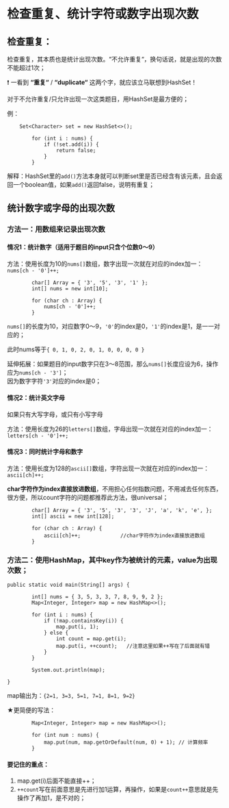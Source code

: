 # 检查重复、统计字符或数字出现次数

## 检查重复：

检查重复，其本质也是统计出现次数。“不允许重复“，换句话说，就是出现的次数不能超过1次；

❗️ 一看到 **“重复“** / **“duplicate“** 这两个字，就应该立马联想到HashSet！

对于不允许重复/只允许出现一次这类题目，用HashSet是最方便的；



例：

```text
    Set<Character> set = new HashSet<>();

		for (int i : nums) {
			if (!set.add(i)) {
				return false;
			}
		}
```

解释：HashSet里的`add()`方法本身就可以判断set里是否已经含有该元素，且会返回一个boolean值，如果`add()`返回false，说明有重复；



## 统计数字或字母的出现次数

### 方法一：用数组来记录出现次数

#### 情况1：统计数字（适用于题目的input只含个位数0～9）

方法：使用长度为10的`nums[]`数组，数字出现一次就在对应的index加一：`nums[ch - '0']++;`

```text
		char[] Array = { '3', '5', '3', '1' };
		int[] nums = new int[10];

		for (char ch : Array) {
			nums[ch - '0']++;
		}
```

`nums[]`的长度为10，对应数字0～9，`'0'`的index是0，`'1'`的index是1，是一一对应的；

此时nums等于`{ 0, 1, 0, 2, 0, 1, 0, 0, 0, 0 }`

延伸拓展：如果题目的input数字只在3～8范围，那么`nums[]`长度应设为6，操作应为`nums[ch - '3']`；  
因为数字字符`'3'`对应的index是0；

#### 情况2：统计英文字母

如果只有大写字母，或只有小写字母

方法：使用长度为26的`letters[]`数组，字母出现一次就在对应的index加一：  
`letters[ch - '0']++;`

#### 情况3：同时统计字母和数字

方法：使用长度为128的`ascii[]`数组，字符出现一次就在对应的index加一：`ascii[ch]++;`

**char字符作为index直接放进数组**，不用担心任何指数问题，不用减去任何东西，很方便，所以count字符的问题都推荐此方法，很universal；

```text
		char[] Array = { '3', '5', '3', '3', 'J', 'a', 'k', 'e', };
		int[] ascii = new int[128];

		for (char ch : Array) {
			ascii[ch]++;             //char字符作为index直接放进数组
		}
```



### 方法二：使用HashMap，其中key作为被统计的元素，value为出现次数；

```text
public static void main(String[] args) {

		int[] nums = { 3, 5, 3, 3, 7, 8, 9, 9, 2 };
		Map<Integer, Integer> map = new HashMap<>();

		for (int i : nums) {
			if (!map.containsKey(i)) {
				map.put(i, 1);
			} else {
				int count = map.get(i);
				map.put(i, ++count);   //注意这里如果++写在了后面就有错
			}
		}

		System.out.println(map);

}
```

map输出为：`{2=1, 3=3, 5=1, 7=1, 8=1, 9=2}`

★更简便的写法：

```text
		Map<Integer, Integer> map = new HashMap<>();

		for (int num : nums) {
            map.put(num, map.getOrDefault(num, 0) + 1); // 计算频率
        }
```



#### 要记住的重点：

1. map.get\(i\)后面不能直接++；
2. `++count`写在前面意思是先进行加1运算，再操作，如果是`count++`意思就是先操作了再加1，是不对的；

